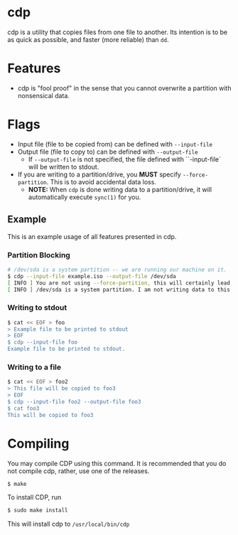 # cdp
cdp is a utility that copies files from one file to another. Its intention is to be as quick as possible, and faster (more reliable) than `dd`.

# Features
- cdp is "fool proof" in the sense that you cannot overwrite a partition with nonsensical data.

# Flags
- Input file (file to be copied from) can be defined with `--input-file`
- Output file (file to copy to) can be defined with `--output-file`
  - If `--output-file` is not specified, the file defined with ``-input-file` will be written to stdout.
- If you are writing to a partition/drive, you **MUST** specify `--force-partition`. This is to avoid accidental data loss.
  - **NOTE:** When `cdp` is done writing data to a partition/drive, it will automatically execute `sync(1)` for you.

## Example
This is an example usage of all features presented in cdp.

### Partition Blocking
```sh
# /dev/sda is a system partition -- we are running our machine on it.
$ cdp --input-file example.iso --output-file /dev/sda
[ INFO ] You are not using --force-partition, this will certainly lead to trouble.
[ INFO ] /dev/sda is a system partition. I am not writing data to this partition.
```

### Writing to stdout
```sh
$ cat << EOF > foo
> Example file to be printed to stdout
> EOF
$ cdp --input-file foo
Example file to be printed to stdout.
```

### Writing to a file
```sh
$ cat << EOF > foo2
> This file will be copied to foo3
> EOF
$ cdp --input-file foo2 --output-file foo3
$ cat foo3
This will be copied to foo3
```

# Compiling
You may compile CDP using this command. It is recommended that you do not compile cdp, rather, use one of the releases.
```sh
$ make
```

To install CDP, run
```sh
$ sudo make install
```
This will install cdp to `/usr/local/bin/cdp`
